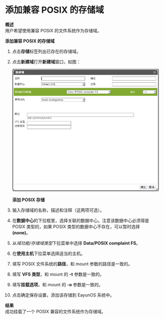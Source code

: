 # 添加兼容 POSIX 的存储域

**概述**<br/>
用户希望使用兼容 POSIX 的文件系统作为存储域。

**添加兼容 POSIX 的存储域**

1. 点击**存储**标签列出已存在的存储域。

2. 点击**新建域**打开**新建域**窗口，如图：

   ![添加 POSIX 存储](../../images/storage-add-posix.png)

   **添加 POSIX 存储**

3. 输入存储域的名称，描述和注释（这两项可选）。

4. 在**数据中心**的下拉框里，选择关联的数据中心。注意该数据中心必须得是 POSIX
类型的，如果 POSIX 类型的数据中心不存在，可以暂时选择 **(none)**。

5. 从*域功能/存储域类型*下拉菜单中选择 **Data/POSIX complaint FS**。

6. 在**使用主机**下拉菜单选择适当的主机。

7. 填写 POSIX 文件系统的**路径**，和 mount 参数的路径是一致的。

8. 填写 **VFS 类型**，和 mount 的 **-t** 参数是一致的。

9. 填写**挂载选项**，和 mount 的 **-o** 参数是一致的。

10. 点击确定保存设置，添加该存储到 EayunOS 系统中。

**结果**<br/>
成功挂载了一个 POSIX 兼容的文件系统作为存储域。

